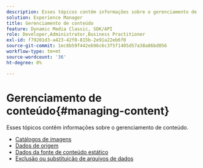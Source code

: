 ```yaml
---
description: Esses tópicos contêm informações sobre o gerenciamento de conteúdo.
solution: Experience Manager
title: Gerenciamento de conteúdo
feature: Dynamic Media Classic, SDK/API
role: Developer,Administrator,Business Practitioner
exl-id: f79201d3-a423-42f0-815b-2e91a22eb6f0
source-git-commit: 1ec8b59f442eb96c6c3f5f1405d57a38a86bd056
workflow-type: tm+mt
source-wordcount: '36'
ht-degree: 0%

---
```


# Gerenciamento de conteúdo{#managing-content}

Esses tópicos contêm informações sobre o gerenciamento de conteúdo.

* [Catálogos de imagens](c-image-catalogs.md)
* [Dados de origem](r-source-data.md)
* [Dados da fonte de conteúdo estático](c-static-content-source-data.md)
* [Exclusão ou substituição de arquivos de dados](c-deleting-or-replacing-data-files.md)
